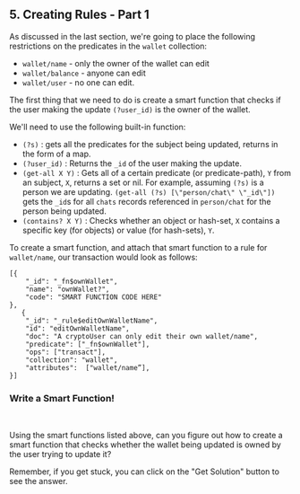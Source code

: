 ## 5. Creating Rules - Part 1

As discussed in the last section, we're going to place the following restrictions on the predicates in the `wallet` collection:

- `wallet/name` - only the owner of the wallet can edit
- `wallet/balance` - anyone can edit
- `wallet/user` - no one can edit. 

The first thing that we need to do is create a smart function that checks if the user making the update `(?user_id)` is the owner of the wallet. 

We'll need to use the following built-in function:
- `(?s)` : gets all the predicates for the subject being updated, returns in the form of a map. 
- `(?user_id)` : Returns the `_id` of the user making the update.
- `(get-all X Y)` : Gets all of a certain predicate (or predicate-path), `Y` from an subject, `X`, returns a set or nil. For example, assuming `(?s)` is a person we are updating. `(get-all (?s) [\"person/chat\" \"_id\"])` gets the `_id`s for all `chats` records referenced in `person/chat` for the person being updated. 
- `(contains? X Y)` : Checks whether an object or hash-set, `X` contains a specific key (for objects) or value (for hash-sets), `Y`. 


To create a smart function, and attach that smart function to a rule for `wallet/name`, our transaction would look as follows:

```
[{
    "_id": "_fn$ownWallet",
    "name": "ownWallet?",
    "code": "SMART FUNCTION CODE HERE"
},
   {
    "_id": "_rule$editOwnWalletName",
    "id": "editOwnWalletName",
    "doc": "A cryptoUser can only edit their own wallet/name",
    "predicate": ["_fn$ownWallet"],
    "ops": ["transact"],
    "collection": "wallet",
    "attributes":  ["wallet/name”],
}]
```

<div class="challenge">
<h3>Write a Smart Function!</h3>
<br/>
<p>Using the smart functions listed above, can you figure out how to create a smart function that checks whether the wallet being updated is owned by the user trying to update it?</p>
<p>Remember, if you get stuck, you can click on the "Get Solution" button to see the answer.</p>
</div>
<br/>
<br/>
